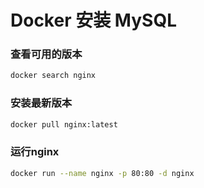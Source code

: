 # Docker 安装 MySQL

### 查看可用的版本


```bash
docker search nginx
```

### 安装最新版本
```bash
docker pull nginx:latest
```

### 运行nginx

```bash
docker run --name nginx -p 80:80 -d nginx
```
